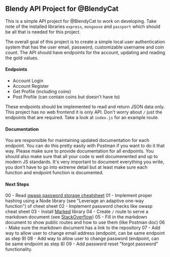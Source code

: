 ## Blendy API Project for @BlendyCat
This is a simple API project for @BlendyCat to work on developing. Take note of the installed libraries `express`, `mongoose` and `passport` which should be all that is needed for this project.

The overall goal of this project is to create a simple local user authentication system that has the user email, password, customizable username and coin count. The API should have endpoints for the account, updating and reading the gold values.

#### Endpoints
- Account Login
- Account Register
- Get Profile (including coins)
- Post Profile (can contain coins but doesn't have to)

These endpoints should be implemented to read and return JSON data only. This project has no web frontend it is only API. Don't worry about `/` just the endpoints that are required. Take a look at `index.js` for an example route.

#### Documentation
You are responsible for maintaining updated documentation for each endpoint. You can do this pretty easily with Postman if you want to do it that way. Please make sure to provide documentation for all endpoints. You should also make sure that all your code is well documenented and up to modern JS standards. It's very important to document everything you write, you don't have to go into extreme detail but at least make sure each function and endpoint function is documented.

#### Next Steps
00 - Read [owasp password storage cheatsheet](https://www.owasp.org/index.php/Password_Storage_Cheat_Sheet)
01 - Implement proper hashing using a Node library (see "Leverage an adaptive one-way function") of cheet sheet
02 - Implement password checks like owasp cheat sheet
03 - Install [Marked](https://marked.js.org/#/README.md#README.md) library
04 - Create `/` route to serve a markdown document (see [StackOverflow](https://stackoverflow.com/a/27971978))
05 - Fill in the markdown document to show public routes and how to use them (like Postman doc)
06 - Make sure the markdown document has a link to the repository
07 - Add way to allow user to change email address (endpoint, can be same endpoint as step 9)
08 - Add way to allow user to change password (endpoint, can be same endpoint as step 8)
09 - Add password reset "forgot password" functionality.